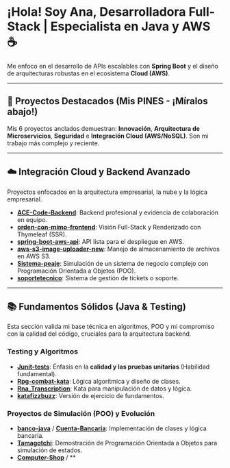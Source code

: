 # ¡Hola! Soy Ana, Desarrolladora Full-Stack | Especialista en Java y AWS ☕️

Me enfoco en el desarrollo de APIs escalables con **Spring Boot** y el diseño de arquitecturas robustas en el ecosistema **Cloud (AWS)**.

---

## 🚀 Proyectos Destacados (Mis PINES - ¡Míralos abajo!)

Mis 6 proyectos anclados demuestran: **Innovación**, **Arquitectura de Microservicios**, **Seguridad** e **Integración Cloud (AWS/NoSQL)**. Son mi trabajo más complejo y reciente.

---

## ☁️ Integración Cloud y Backend Avanzado

Proyectos enfocados en la arquitectura empresarial, la nube y la lógica empresarial.

- **[ACE-Code-Backend](https://github.com/AnaBHernandez/ACE-Code-Backend)**: Backend profesional y evidencia de colaboración en equipo.
- **[orden-con-mimo-frontend](https://github.com/AnaBHernandez/orden-con-mimo-frontend)**: Visión Full-Stack y Renderizado con Thymeleaf (SSR).
- **[spring-boot-aws-api](https://github.com/AnaBHernandez/spring-boot-aws-api)**: API lista para el despliegue en AWS.
- **[aws-s3-image-uploader-new](https://github.com/AnaBHernandez/aws-s3-image-uploader-new)**: Manejo de almacenamiento de archivos en AWS S3.
- **[Sistema-peaje](https://github.com/AnaBHernandez/Sistema-peaje)**: Simulación de un sistema de negocio complejo con Programación Orientada a Objetos (POO).
- **[soportetecnico](https://github.com/AnaBHernandez/soportetecnico)**: Sistema de gestión de tickets o soporte.

---

## 📚 Fundamentos Sólidos (Java & Testing)

Esta sección valida mi base técnica en algoritmos, POO y mi compromiso con la calidad del código, cruciales para la arquitectura backend.

### Testing y Algoritmos

- **[Junit-tests](https://github.com/AnaBHernandez/Junit-tests)**: Énfasis en la **calidad y las pruebas unitarias** (Habilidad fundamental).
- **[Rpg-combat-kata](https://github.com/AnaBHernandez/Rpg-combat-kata)**: Lógica algorítmica y diseño de clases.
- **[Rna_Transcription](https://github.com/AnaBHernandez/Rna_Transcription)**: Kata para manipulación de datos y lógica.
- **[katafizzbuzz](https://github.com/AnaBHernandez/katafizzbuzz)**: Versión de ejercicio de fundamentos.

### Proyectos de Simulación (POO) y Evolución

- **[banco-java](https://github.com/AnaBHernandez/banco-java)** / **[Cuenta-Bancaria](https://github.com/AnaBHernandez/Cuenta-Bancaria)**: Implementación de clases y lógica bancaria.
- **[Tamagotchi](https://github.com/AnaBHernandez/Tamagotchi)**: Demostración de Programación Orientada a Objetos para simulación de estados.
- **[Computer-Shop](https://github.com/AnaBHernandez/Computer-Shop)** / **
